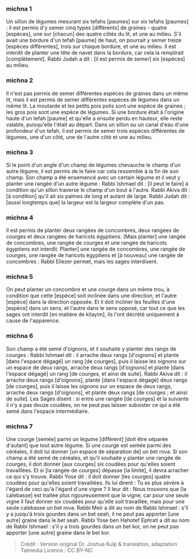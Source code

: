 
### michna 1
Un sillon de légumes mesurant six tefahs [paumes] sur six tefahs [paumes] : il est permis d'y semer cinq types [différents] de graines - quatre [espèces], une sur [chacun] des quatre côtés du lit, et une au milieu. S'il avait une bordure d'un tefah [paume] de haut, on pourrait y semer treize [espèces différentes], trois sur chaque bordure, et une au milieu. Il est interdit de planter une tête de navet dans la bordure, car cela la remplirait [complètement]. Rabbi Judah a dit : [il est permis de semer] six [espèces] au milieu.

### michna 2
Il n'est pas permis de semer différentes espèces de graines dans un même lit, mais il est permis de semer différentes espèces de légumes dans un même lit. La moutarde et les petits pois polis sont une espèce de graines ; les gros pois sont une espèce de légumes. Si une bordure était à l'origine haute d'un tefah [paume] et qu'elle a ensuite perdu en hauteur, elle reste valable, puisqu'elle l'était au départ. Dans un sillon ou un canal d'eau d'une profondeur d'un tefah, il est permis de semer trois espèces différentes de légumes, une d'un côté, une de l'autre côté et une au milieu.

### michna 3
Si le point d'un angle d'un champ de légumes chevauche le champ d'un autre légume, il est permis de le faire car cela ressemble à la fin de son champ. Son champ a été ensemencé avec un certain légume et il veut y planter une rangée d'un autre légume : Rabbi Ishmael dit : [il peut le faire] à condition qu'un sillon traverse le champ d'un bout à l'autre. Rabbi Akiva dit : [à condition] qu'il ait six palmes de long et autant de large. Rabbi Judah dit : [aussi longtemps que] la largeur est la largeur complète d'un pas.

### michna 4
Il est permis de planter deux rangées de concombres, deux rangées de courges et deux rangées de haricots égyptiens. [Mais planter] une rangée de concombres, une rangée de courges et une rangée de haricots égyptiens est interdit. Planter] une rangée de concombres, une rangée de courges, une rangée de haricots égyptiens et [à nouveau] une rangée de concombres : Rabbi Eliezer permet, mais les sages interdisent.

### michna 5
On peut planter un concombre et une courge dans un même trou, à condition que cette [espèce] soit inclinée dans une direction, et l'autre [espèce] dans la direction opposée. Et il doit incliner les feuilles d'une [espèce] dans un sens, et l'autre dans le sens opposé, car tout ce que les sages ont interdit [en matière de kilayim], ils l'ont décrété uniquement à cause de l'apparence.

### michna 6
Son champ a été semé d'oignons, et il souhaite y planter des rangs de courges : Rabbi Ishmael dit : il arrache deux rangs [d'oignons] et plante [dans l'espace dégagé] un rang [de courges], puis il laisse les oignons sur un espace de deux rangs, arrache deux rangs [d'oignons] et plante [dans l'espace dégagé] un rang [de courges, et ainsi de suite]. Rabbi Akiva dit : il arrache deux rangs [d'oignons], plante [dans l'espace dégagé] deux rangs [de courges], puis il laisse les oignons sur un espace de deux rangs, arrache deux rangs [d'oignons], et plante deux rangs [de courges ; et ainsi de suite]. Les Sages disent : si entre une rangée [de courges] et la suivante il n'y a pas douze coudées, on ne peut pas laisser subsister ce qui a été semé dans l'espace intermédiaire.

### michna 7
Une courge [semée] parmi un légume [différent] [doit être séparée d'autant] que tout autre légume. Si une courge est semée parmi des céréales, il doit lui donner [un espace de séparation de] un bet rova. Si son champ a été semé de céréales, et qu'il souhaite y planter une rangée de courges, il doit donner [aux courges] six coudées pour qu'elles soient travaillées. Et si [la rangée de courges] dépasse [la limite], il devra arracher ce qui s'y trouve. Rabbi Yose dit : il doit donner [les courges] quatre coudées pour qu'elles soient travaillées. Ils lui dirent : Tu es plus sévère à l'égard de ceci qu'à l'égard d'une vigne ? Il leur dit : Nous trouvons que [la calebasse] est traitée plus rigoureusement que la vigne, car pour une seule vigne il faut donner six coudées pour qu'elle soit travaillée, mais pour une seule calebasse un bet rova. Rabbi Meir a dit au nom de Rabbi Ishmael : s'il y a jusqu'à trois gourdes dans un bet seah, il ne peut pas apporter [une autre] graine dans le bet seah. Rabbi Yose ben Hahotef Ephrati a dit au nom de Rabbi Ishmael : s'il y a trois gourdes dans un bet kor, on ne peut pas apporter [une autre] graine dans le bet kor.

>Crédit : Version original Dr. Joshua Kulp & translation, adaptation Talmedia
>Licence : CC BY-NC